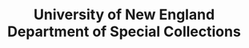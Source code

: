 ---
layout: repo
title: "University of New England Department of Special Collections"
id: 2446
permalink: repos/2446/
---